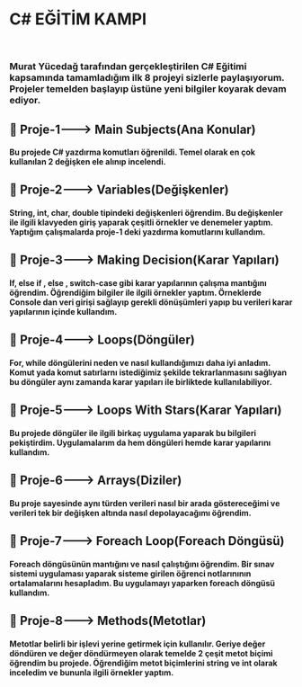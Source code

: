 # **C# EĞİTİM KAMPI** <br><br>
### Murat Yücedağ  tarafından gerçekleştirilen  C# Eğitimi kapsamında tamamladığım ilk 8 projeyi sizlerle paylaşıyorum. Projeler temelden başlayıp üstüne yeni bilgiler koyarak devam ediyor.

## 📌 Proje-1---> Main Subjects(Ana Konular)<br>
#### Bu projede C# yazdırma komutları öğrenildi. Temel olarak en çok kullanılan 2 değişken ele alınıp incelendi.

## 📌 Proje-2---> Variables(Değişkenler)<br>
#### String, int, char, double tipindeki değişkenleri öğrendim. Bu değişkenler ile ilgili klavyeden giriş yaparak çeşitli örnekler ve denemeler yaptım. Yaptığım çalışmalarda proje-1 deki yazdırma komutlarını kullandım.

## 📌 Proje-3---> Making Decision(Karar Yapıları)<br>
#### If, else if , else , switch-case gibi karar yapılarının çalışma mantığını öğrendim. Öğrendiğim bilgiler ile ilgili örnekler yaptım. Örneklerde Console dan veri girişi sağlayıp gerekli dönüşümleri yapıp bu verileri karar yapılarının içinde kullandım.

## 📌 Proje-4---> Loops(Döngüler)<br>
#### For, while döngülerini neden ve nasıl kullandığımızı daha iyi anladım. Komut yada komut satırlarnı istediğimiz şekilde tekrarlanmasını sağlıyan bu döngüler aynı zamanda karar yapıları ile birliktede kullanılabiliyor.

## 📌 Proje-5---> Loops With Stars(Karar Yapıları)<br>
#### Bu projede döngüler ile ilgili birkaç uygulama yaparak bu bilgileri pekiştirdim. Uygulamalarım da hem döngüleri hemde karar yapılarını kullandım.

## 📌 Proje-6---> Arrays(Diziler)<br>
#### Bu proje sayesinde aynı türden verileri nasıl bir arada göstereceğimi ve verileri tek bir değişken altında nasıl depolayacağımı öğrendim.

## 📌 Proje-7---> Foreach Loop(Foreach Döngüsü)<br>
#### Foreach döngüsünün mantığını ve nasıl çalıştığını öğrendim. Bir sınav sistemi uygulaması yaparak sisteme girilen öğrenci notlarınının ortalamalarını hesapladım. Bu uygulamayı yaparken foreach döngüsü kullandım.

## 📌 Proje-8---> Methods(Metotlar)<br>
#### Metotlar belirli bir işlevi yerine getirmek için kullanılır. Geriye değer döndüren ve değer döndürmeyen olarak  temelde 2 çeşit metot biçimi öğrendim bu projede. Öğrendiğim metot biçimlerini string ve int olarak inceledim ve bununla ilgili örnekler yaptım.
